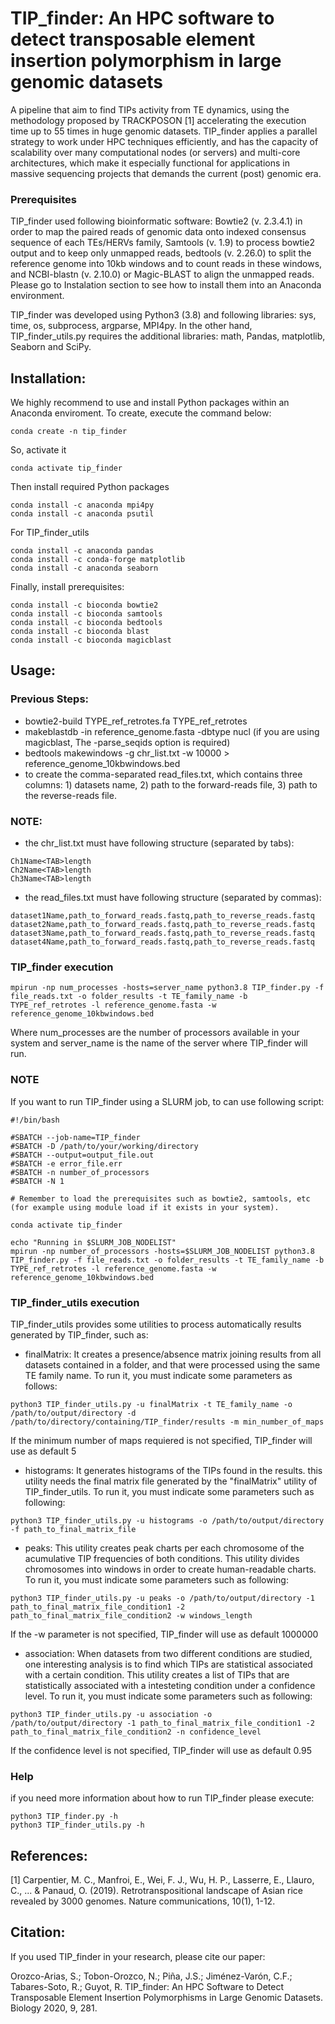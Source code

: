 # TIP_finder: An HPC software to detect transposable element insertion polymorphism in large genomic datasets
A pipeline that aim to find TIPs activity from TE dynamics, using the methodology proposed by TRACKPOSON [1] accelerating the execution time up to 55 times in huge genomic datasets. TIP_finder applies a parallel strategy to work under HPC techniques efficiently, and has the capacity of scalability over many computational nodes (or servers) and multi-core architectures, which make it especially functional for applications in massive sequencing projects that demands the current (post) genomic era. 

### Prerequisites
TIP_finder used following bioinformatic software: Bowtie2 (v. 2.3.4.1) in order to map the paired reads of genomic data onto indexed consensus sequence of each TEs/HERVs family, Samtools (v. 1.9) to process bowtie2 output and to keep only unmapped reads, bedtools (v. 2.26.0) to split the reference genome into 10kb windows and to count reads in these windows, and NCBI-blastn (v. 2.10.0) or Magic-BLAST to align the unmapped reads. Please go to Instalation section to see how to install them into an Anaconda environment.

TIP_finder was developed using Python3 (3.8) and following libraries: sys, time, os, subprocess, argparse, MPI4py. In the other hand, TIP_finder_utils.py requires the additional libraries: math, Pandas, matplotlib, Seaborn and SciPy.

## Installation:
We highly recommend to use and install Python packages within an Anaconda enviroment. To create, execute the command below:
```
conda create -n tip_finder
```
So, activate it
```
conda activate tip_finder
```
Then install required Python packages
```
conda install -c anaconda mpi4py
conda install -c anaconda psutil
```
For TIP_finder_utils
```
conda install -c anaconda pandas 
conda install -c conda-forge matplotlib
conda install -c anaconda seaborn
```
Finally, install prerequisites:
```
conda install -c bioconda bowtie2
conda install -c bioconda samtools
conda install -c bioconda bedtools
conda install -c bioconda blast
conda install -c bioconda magicblast
```
## Usage:

### Previous Steps:
- bowtie2-build TYPE_ref_retrotes.fa TYPE_ref_retrotes
- makeblastdb -in reference_genome.fasta -dbtype nucl (if you are using magicblast, The -parse_seqids option is required)
- bedtools makewindows -g chr_list.txt -w 10000 > reference_genome_10kbwindows.bed
- to create the comma-separated read_files.txt, which contains three columns: 1) datasets name, 2) path to the forward-reads file, 3) path to the reverse-reads file. 

### NOTE: 

- the chr_list.txt must have following structure (separated by tabs):
```
Ch1Name<TAB>length
Ch2Name<TAB>length
Ch3Name<TAB>length  
```
- the read_files.txt must have following structure (separated by commas):
```
dataset1Name,path_to_forward_reads.fastq,path_to_reverse_reads.fastq
dataset2Name,path_to_forward_reads.fastq,path_to_reverse_reads.fastq
dataset3Name,path_to_forward_reads.fastq,path_to_reverse_reads.fastq
dataset4Name,path_to_forward_reads.fastq,path_to_reverse_reads.fastq
```
### TIP_finder execution
```
mpirun -np num_processes -hosts=server_name python3.8 TIP_finder.py -f file_reads.txt -o folder_results -t TE_family_name -b TYPE_ref_retrotes -l reference_genome.fasta -w reference_genome_10kbwindows.bed
```
Where num_processes are the number of processors available in your system and server_name is the name of the server where TIP_finder will run.

### NOTE
If you want to run TIP_finder using a SLURM job, to can use following script:
```
#!/bin/bash

#SBATCH --job-name=TIP_finder
#SBATCH -D /path/to/your/working/directory
#SBATCH --output=output_file.out
#SBATCH -e error_file.err
#SBATCH -n number_of_processors
#SBATCH -N 1

# Remember to load the prerequisites such as bowtie2, samtools, etc (for example using module load if it exists in your system).

conda activate tip_finder

echo "Running in $SLURM_JOB_NODELIST"
mpirun -np number_of_processors -hosts=$SLURM_JOB_NODELIST python3.8 TIP_finder.py -f file_reads.txt -o folder_results -t TE_family_name -b TYPE_ref_retrotes -l reference_genome.fasta -w reference_genome_10kbwindows.bed
```
### TIP_finder_utils execution
TIP_finder_utils provides some utilities to process automatically results generated by TIP_finder, such as:
- finalMatrix: It creates a presence/absence matrix joining results from all datasets contained in a folder, and that were processed using the same TE family name. 
To run it, you must indicate some parameters as follows:
```
python3 TIP_finder_utils.py -u finalMatrix -t TE_family_name -o /path/to/output/directory -d /path/to/directory/containing/TIP_finder/results -m min_number_of_maps
```
If the minimum number of maps requiered is not specified, TIP_finder will use as default 5
- histograms: It generates histograms of the TIPs found in the results. this utility needs the final matrix file generated by the "finalMatrix" utility of TIP_finder_utils. 
To run it, you must indicate some parameters such as following:
```
python3 TIP_finder_utils.py -u histograms -o /path/to/output/directory -f path_to_final_matrix_file
```
- peaks: This utility creates peak charts per each chromosome of the acumulative TIP frequencies of both conditions. This utility divides chromosomes into windows in order to create human-readable charts. 
To run it, you must indicate some parameters such as following:
```
python3 TIP_finder_utils.py -u peaks -o /path/to/output/directory -1 path_to_final_matrix_file_condition1 -2 path_to_final_matrix_file_condition2 -w windows_length
```
If the -w parameter is not specified, TIP_finder will use as default 1000000
- association: When datasets from two different conditions are studied, one interesting analysis is to find which TIPs are statistical associated with a certain condition. This utility creates a list of TIPs that are statistically associated with a intesteting condition under a confidence level.
To run it, you must indicate some parameters such as following:
```
python3 TIP_finder_utils.py -u association -o /path/to/output/directory -1 path_to_final_matrix_file_condition1 -2 path_to_final_matrix_file_condition2 -n confidence_level
```
If the confidence level is not specified, TIP_finder will use as default 0.95
### Help
if you need more information about how to run TIP_finder please execute:
```
python3 TIP_finder.py -h
python3 TIP_finder_utils.py -h
```

## References:

[1] Carpentier, M. C., Manfroi, E., Wei, F. J., Wu, H. P., Lasserre, E., Llauro, C., ... & Panaud, O. (2019). Retrotranspositional landscape of Asian rice revealed by 3000 genomes. Nature communications, 10(1), 1-12.

## Citation:
If you used TIP_finder in your research, please cite our paper:

Orozco-Arias, S.; Tobon-Orozco, N.; Piña, J.S.; Jiménez-Varón, C.F.; Tabares-Soto, R.; Guyot, R. TIP_finder: An HPC Software to Detect Transposable Element Insertion Polymorphisms in Large Genomic Datasets. Biology 2020, 9, 281.
